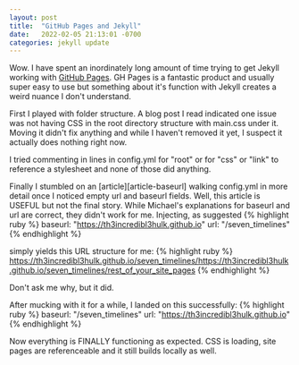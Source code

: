 ```yaml
---
layout: post
title:  "GitHub Pages and Jekyll"
date:   2022-02-05 21:13:01 -0700
categories: jekyll update
---
```

Wow.  I have spent an inordinately long amount of time trying to get Jekyll working with [GitHub Pages][github-pages].  GH Pages is a fantastic product and usually super easy to use but something about it's function with Jekyll creates a weird nuance I don't understand.

First I played with folder structure.  A blog post I read indicated one issue was not having CSS in the root directory structure with main.css under it.  Moving it didn't fix anything and while I haven't removed it yet, I suspect it actually does nothing right now.

I tried commenting in lines in config.yml for "root" or for "css" or "link" to reference a stylesheet and none of those did anything.

Finally I stumbled on an [article][article-baseurl] walking config.yml in more detail once I noticed empty url and baseurl fields.  Well, this article is USEFUL but not the final story.  While Michael's explanations for baseurl and url are correct, they didn't work for me.  Injecting, as suggested
{% highlight ruby %}
baseurl: "https://th3incredibl3hulk.github.io"
url: "/seven_timelines"
{% endhighlight %}

simply yields this URL structure for me:
{% highlight ruby %}
https://th3incredibl3hulk.github.io/seven_timelines/https://th3incredibl3hulk.github.io/seven_timelines/rest_of_your_site_pages
{% endhighlight %}

Don't ask me why, but it did.

After mucking with it for a while, I landed on this successfully:
{% highlight ruby %}
baseurl: "/seven_timelines"
url: "https://th3incredibl3hulk.github.io"
{% endhighlight %}

Now everything is FINALLY functioning as expected.  CSS is loading, site pages are referenceable and it still builds locally as well.


[github-pages]:https://pages.github.com/
[baseurl]:https://mademistakes.com/mastering-jekyll/site-url-baseurl/
